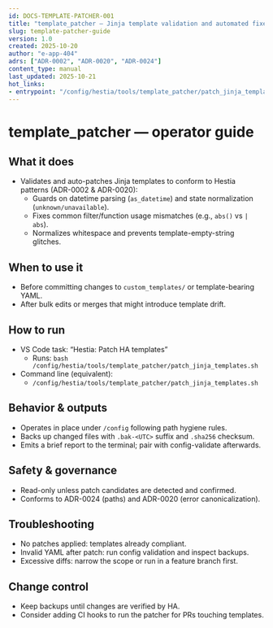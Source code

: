```yaml
---
id: DOCS-TEMPLATE-PATCHER-001
title: "template_patcher — Jinja template validation and automated fixes"
slug: template-patcher-guide
version: 1.0
created: 2025-10-20
author: "e-app-404"
adrs: ["ADR-0002", "ADR-0020", "ADR-0024"]
content_type: manual
last_updated: 2025-10-21
hot_links:
- entrypoint: "/config/hestia/tools/template_patcher/patch_jinja_templates.sh"
---
```


# template_patcher — operator guide

## What it does
- Validates and auto-patches Jinja templates to conform to Hestia patterns (ADR-0002 & ADR-0020):
  - Guards on datetime parsing (`as_datetime`) and state normalization (`unknown/unavailable`).
  - Fixes common filter/function usage mismatches (e.g., `abs()` vs `| abs`).
  - Normalizes whitespace and prevents template-empty-string glitches.

## When to use it
- Before committing changes to `custom_templates/` or template-bearing YAML.
- After bulk edits or merges that might introduce template drift.

## How to run
- VS Code task: “Hestia: Patch HA templates”
  - Runs: `bash /config/hestia/tools/template_patcher/patch_jinja_templates.sh`
- Command line (equivalent):
  - `/config/hestia/tools/template_patcher/patch_jinja_templates.sh`

## Behavior & outputs
- Operates in place under `/config` following path hygiene rules.
- Backs up changed files with `.bak-<UTC>` suffix and `.sha256` checksum.
- Emits a brief report to the terminal; pair with config-validate afterwards.

## Safety & governance
- Read-only unless patch candidates are detected and confirmed.
- Conforms to ADR-0024 (paths) and ADR-0020 (error canonicalization).

## Troubleshooting
- No patches applied: templates already compliant.
- Invalid YAML after patch: run config validation and inspect backups.
- Excessive diffs: narrow the scope or run in a feature branch first.

## Change control
- Keep backups until changes are verified by HA.
- Consider adding CI hooks to run the patcher for PRs touching templates.
